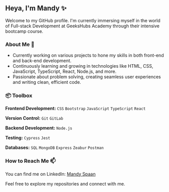 ## Heya, I'm Mandy ✨

Welcome to my GitHub profile. I'm currently immersing myself in the world of Full-stack Development at GeeksHubs Academy through their intensive bootcamp course.

### About Me 🌱
- Currently working on various projects to hone my skills in both front-end and back-end development.
- Continuously learning and growing in technologies like HTML, CSS, JavaScript, TypeScript, React, Node.js, and more.
- Passionate about problem solving, creating seamless user experiences and writing clean, efficient code.

### 📦 Toolbox
**Frontend Development:** `CSS` `Bootstrap` `JavaScript` `TypeScript` `React`
 
**Version Control:** `Git` `GitLab` 

**Backend Development:** `Node.js`

**Testing:** `Cypress` `Jest`

**Databases:** `SQL` `MongoDB` `Express` `Zeabur` `Postman`


### How to Reach Me 📫 
You can find me on LinkedIn: [Mandy Spaan](https://www.linkedin.com/in/mandyspaan/)

Feel free to explore my repositories and connect with me. 
